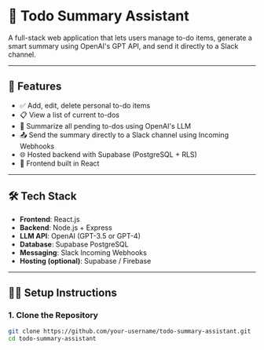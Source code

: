 # 📝 Todo Summary Assistant

A full-stack web application that lets users manage to-do items, generate a smart summary using OpenAI's GPT API, and send it directly to a Slack channel.

---

## 🚀 Features

- ✅ Add, edit, delete personal to-do items
- 📋 View a list of current to-dos
- 🧠 Summarize all pending to-dos using OpenAI's LLM
- 📤 Send the summary directly to a Slack channel using Incoming Webhooks
- 🌐 Hosted backend with Supabase (PostgreSQL + RLS)
- 🔐 Frontend built in React

---

## 🛠️ Tech Stack

- **Frontend**: React.js
- **Backend**: Node.js + Express
- **LLM API**: OpenAI (GPT-3.5 or GPT-4)
- **Database**: Supabase PostgreSQL
- **Messaging**: Slack Incoming Webhooks
- **Hosting (optional)**: Supabase / Firebase

---

## 🧑‍💻 Setup Instructions

### 1. Clone the Repository

```bash
git clone https://github.com/your-username/todo-summary-assistant.git
cd todo-summary-assistant

